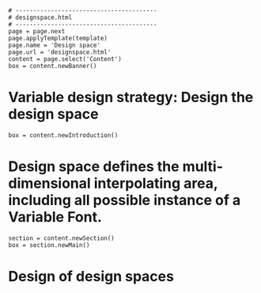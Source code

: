 ~~~
# ----------------------------------------
# designspace.html
# ----------------------------------------
page = page.next
page.applyTemplate(template)  
page.name = 'Design space'
page.url = 'designspace.html'
content = page.select('Content')
box = content.newBanner()
~~~

# Variable design strategy: Design the design space

~~~
box = content.newIntroduction()
~~~

# Design space defines the multi-dimensional interpolating area, including all possible instance of a Variable Font.

~~~
section = content.newSection()
box = section.newMain()
~~~

# Design of design spaces
